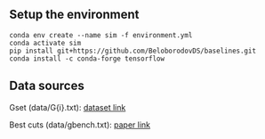 
## Setup the environment

```
conda env create --name sim -f environment.yml
conda activate sim
pip install git+https://github.com/BeloborodovDS/baselines.git
conda install -c conda-forge tensorflow
```

## Data sources

Gset (data/G{i}.txt): [dataset link](https://web.stanford.edu/~yyye/yyye/Gset/)

Best cuts (data/gbench.txt): [paper link](https://www.researchgate.net/publication/257392755_Breakout_Local_Search_for_the_Max-Cutproblem)
